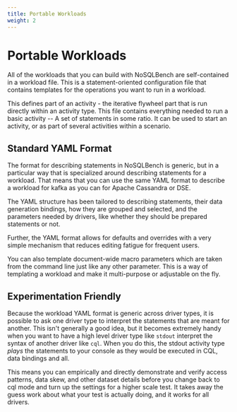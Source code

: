 ```yaml
---
title: Portable Workloads
weight: 2
---
```


# Portable Workloads

All of the workloads that you can build with NoSQLBench are self-contained
in a workload file. This is a statement-oriented configuration file that
contains templates for the operations you want to run in a workload.

This defines part of an activity - the iterative flywheel part that is run
directly within an activity type. This file contains everything needed to
run a basic activity -- A set of statements in some ratio. It can be used
to start an activity, or as part of several activities within a scenario.

## Standard YAML Format

The format for describing statements in NoSQLBench is generic, but in a
particular way that is specialized around describing statements for a
workload. That means that you can use the same YAML format to describe a
workload for kafka as you can for Apache Cassandra or DSE.

The YAML structure has been tailored to describing statements, their data
generation bindings, how they are grouped and selected, and the parameters
needed by drivers, like whether they should be prepared statements or not.

Further, the YAML format allows for defaults and overrides with a very
simple mechanism that reduces editing fatigue for frequent users.

You can also template document-wide macro parameters which are taken from
the command line just like any other parameter. This is a way of
templating a workload and make it multi-purpose or adjustable on the fly.

## Experimentation Friendly

Because the workload YAML format is generic across driver types, it is
possible to ask one driver type to interpret the statements that are meant
for another. This isn't generally a good idea, but it becomes extremely
handy when you want to have a high level driver type like `stdout`
interpret the syntax of another driver like `cql`. When you do this, the
stdout activity type _plays_ the statements to your console as they would
be executed in CQL, data bindings and all.

This means you can empirically and directly demonstrate and verify access
patterns, data skew, and other dataset details before you change back to
cql mode and turn up the settings for a higher scale test. It takes away
the guess work about what your test is actually doing, and it works for
all drivers.

